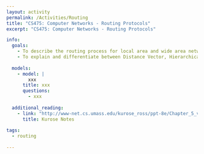 ```yaml
---
layout: activity
permalink: /Activities/Routing
title: "CS475: Computer Networks - Routing Protocols"
excerpt: "CS475: Computer Networks - Routing Protocols"

info:
  goals: 
    - To describe the routing process for local area and wide area networks
    - To explain and differentiate between Distance Vector, Hierarchical, and BGP routing protocols
    
  models:
    - model: |
        xxx
      title: xxx
      questions:
        - xxx
        
  additional_reading:
    - link: "http://www-net.cs.umass.edu/kurose_ross/ppt-8e/Chapter_5_v8.0.pptx"  
      title: Kurose Notes
          
tags:
  - routing
 
---
```


